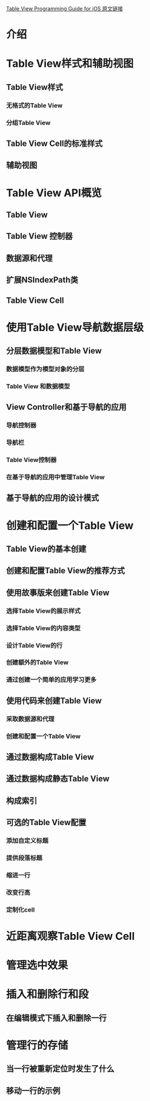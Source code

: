 [Table View Programming Guide for iOS 原文链接](https://developer.apple.com/library/content/documentation/UserExperience/Conceptual/TableView_iPhone/AboutTableViewsiPhone/AboutTableViewsiPhone.html#//apple_ref/doc/uid/TP40007451)

# 介绍

# Table View样式和辅助视图

## Table View样式

### 无格式的Table View

### 分组Table View

## Table View Cell的标准样式

## 辅助视图

# Table View API概览

## Table View

## Table View 控制器

## 数据源和代理

## 扩展NSIndexPath类

## Table View Cell

# 使用Table View导航数据层级

## 分层数据模型和Table View

### 数据模型作为模型对象的分层

### Table View 和数据模型

## View Controller和基于导航的应用

### 导航控制器

### 导航栏

### Table View控制器

### 在基于导航的应用中管理Table View

## 基于导航的应用的设计模式

# 创建和配置一个Table View

## Table View的基本创建

## 创建和配置Table View的推荐方式

## 使用故事版来创建Table View

### 选择Table View的展示样式

### 选择Table View的内容类型

### 设计Table View的行

### 创建额外的Table View

### 通过创建一个简单的应用学习更多

## 使用代码来创建Table View

### 采取数据源和代理

### 创建和配置一个Table View

## 通过数据构成Table View

## 通过数据构成静态Table View

## 构成索引

## 可选的Table View配置

### 添加自定义标题

### 提供段落标题

### 缩进一行

### 改变行高

### 定制化cell

# 近距离观察Table View Cell

# 管理选中效果

# 插入和删除行和段

## 在编辑模式下插入和删除一行


# 管理行的存储

## 当一行被重新定位时发生了什么

## 移动一行的示例